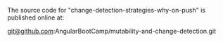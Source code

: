 The source code for "change-detection-strategies-why-on-push" is published online at:

git@github.com:AngularBootCamp/mutability-and-change-detection.git
